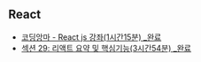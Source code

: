 ## React

- [코딩앙마 - React js 강좌(1시간15분) _완료](https://hyoon-share.notion.site/React-js-1-15-_-b712cfb95f094d92b21f24f1d2326821)
- [섹션 29: 리액트 요약 및 핵심기능(3시간54분) _완료](https://hyoon-share.notion.site/29-3-54-_-f9804d4cc52b4507a838f20ac1c5d784)